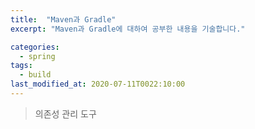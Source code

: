 ```yaml
---
title:  "Maven과 Gradle"
excerpt: "Maven과 Gradle에 대하여 공부한 내용을 기술합니다."

categories:
  - spring
tags:
  - build
last_modified_at: 2020-07-11T0022:10:00
---
```


> 의존성 관리 도구

## 
